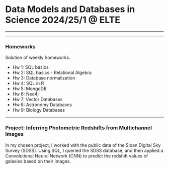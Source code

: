 # Data Models and Databases in Science 2024/25/1 @ ELTE
---
---
### **Homeworks** 
Solution of weekly homeworks.
- Hw 1: SQL basics
- Hw 2: SQL basics - Relational Algebra
- Hw 3: Database normalization 
- Hw 4: SQL in R
- Hw 5: MongoDB
- Hw 6: Neo4j
- Hw 7: Vector Databases
- Hw 8: Astronomy Databases
- Hw 9: Biology Databases

---
### **Project**: Inferring Photometric Redshifts from Multichannel Images
In my chosen project, I worked with the public data of the Sloan Digital Sky Survey (SDSS). Using SQL, I queried the SDSS database, and then applied a Convolutional Neural Network (CNN) to predict the redshift values of galaxies based on their images.
